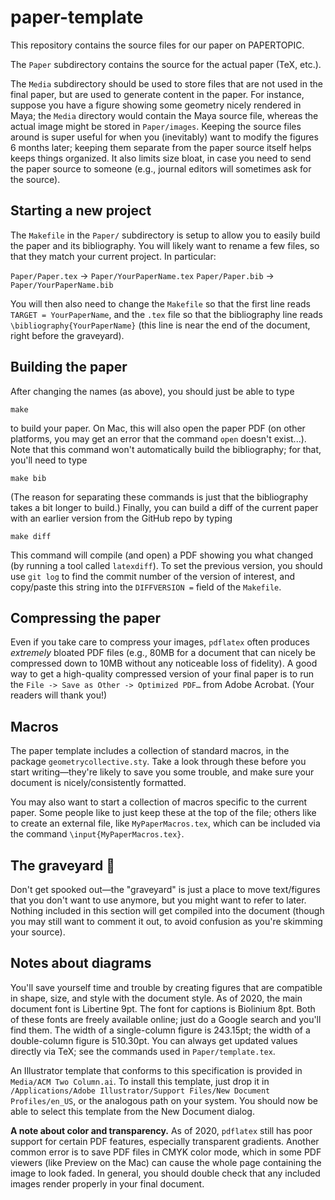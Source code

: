 # paper-template

This repository contains the source files for our paper on PAPERTOPIC.

The `Paper` subdirectory contains the source for the actual paper (TeX, etc.).

The `Media` subdirectory should be used to store files that are not used in the final paper, but are used to generate content in the paper.  For instance, suppose you have a figure showing some geometry nicely rendered in Maya; the `Media` directory would contain the Maya source file, whereas the actual image might be stored in `Paper/images`.  Keeping the source files around is super useful for when you (inevitably) want to modify the figures 6 months later; keeping them separate from the paper source itself helps keeps things organized.  It also limits size bloat, in case you need to send the paper source to someone (e.g., journal editors will sometimes ask for the source).

## Starting a new project

The `Makefile` in the `Paper/` subdirectory is setup to allow you to easily build the paper and its bibliography.  You will likely want to rename a few files, so that they match your current project.  In particular:

`Paper/Paper.tex` -> `Paper/YourPaperName.tex`
`Paper/Paper.bib` -> `Paper/YourPaperName.bib`

You will then also need to change the `Makefile` so that the first line reads `TARGET = YourPaperName`, and the `.tex` file so that the bibliography line reads `\bibliography{YourPaperName}` (this line is near the end of the document, right before the graveyard).

## Building the paper

After changing the names (as above), you should just be able to type

   `make`

to build your paper.  On Mac, this will also open the paper PDF (on other platforms, you may get an error that the command `open` doesn't exist...).  Note that this command won't automatically build the bibliography; for that, you'll need to type

   `make bib`

(The reason for separating these commands is just that the bibliography takes a bit longer to build.)  Finally, you can build a diff of the current paper with an earlier version from the GitHub repo by typing

   `make diff`

This command will compile (and open) a PDF showing you what changed (by running a tool called `latexdiff`).  To set the previous version, you should use `git log` to find the commit number of the version of interest, and copy/paste this string into the `DIFFVERSION =` field of the `Makefile`.

## Compressing the paper

Even if you take care to compress your images, `pdflatex` often produces _extremely_ bloated PDF files (e.g., 80MB for a document that can nicely be compressed down to 10MB without any noticeable loss of fidelity).  A good way to get a high-quality compressed version of your final paper is to run the `File -> Save as Other -> Optimized PDF…` from Adobe Acrobat.  (Your readers will thank you!)

## Macros

The paper template includes a collection of standard macros, in the package `geometrycollective.sty`.  Take a look through these before you start writing—they're likely to save you some trouble, and make sure your document is nicely/consistently formatted.

You may also want to start a collection of macros specific to the current paper.  Some people like to just keep these at the top of the file; others like to create an external file, like `MyPaperMacros.tex`, which can be included via the command `\input{MyPaperMacros.tex}`.

## The graveyard 👻

Don't get spooked out—the "graveyard" is just a place to move text/figures that you don't want to use anymore, but you might want to refer to later.  Nothing included in this section will get compiled into the document (though you may still want to comment it out, to avoid confusion as you're skimming your source).

## Notes about diagrams

You'll save yourself time and trouble by creating figures that are compatible in shape, size, and style with the document style.  As of 2020, the main document font is Libertine 9pt.  The font for captions is Biolinium 8pt.  Both of these fonts are freely available online; just do a Google search and you'll find them.  The width of a single-column figure is 243.15pt; the width of a double-column figure is 510.30pt.  You can always get updated values directly via TeX; see the commands used in `Paper/template.tex`.

An Illustrator template that conforms to this specification is provided in `Media/ACM Two Column.ai`.  To install this template, just drop it in `/Applications/Adobe Illustrator/Support Files/New Document Profiles/en_US`, or the analogous path on your system.  You should now be able to select this template from the New Document dialog.

**A note about color and transparency.** As of 2020, `pdflatex` still has poor support for certain PDF features, especially transparent gradients.  Another common error is to save PDF files in CMYK color mode, which in some PDF viewers (like Preview on the Mac) can cause the whole page containing the image to look faded.  In general, you should double check that any included images render properly in your final document.  